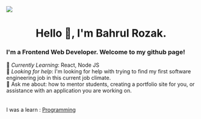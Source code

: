 <img src="https://images.unsplash.com/photo-1444492417251-9c84a5fa18e0?ixlib=rb-1.2.1&ixid=eyJhcHBfaWQiOjEyMDd9&auto=format&fit=crop&w=975&h=300&q=80"/>
 
### <h1><center> Hello 👋, I'm Bahrul Rozak. </center></h1>
### I'm a Frontend Web Developer. Welcome to my github page! <br>
  
🌱 *Currently Learning*: React, Node JS<br>
🤔 *Looking for help*: I'm looking for help with trying to find my first software engineering job in this current job climate.<br>
💬 Ask me about: how to mentor students, creating a portfolio site for you, or assistance with an application you are working on. <br>
<br>
<br>
I was a learn : [Programming](https://www.youtube.com/channel/UCPMRfXjpTbX9eiimya1orrw)<br>

